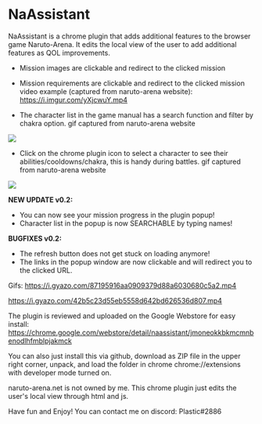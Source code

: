 # NaAssistant
NaAssistant is a chrome plugin that adds additional features to the browser game Naruto-Arena. It edits the local view of the user to add additional features as QOL improvements.

- Mission images are clickable and redirect to the clicked mission
- Mission requirements are clickable and redirect to the clicked mission
video example (captured from naruto-arena website):
https://i.imgur.com/yXjcwuY.mp4

- The character list in the game manual has a search function and filter by chakra option.
gif captured from naruto-arena website
<img src="https://i.imgur.com/Hqtnk7Y.gif"/>


- Click on the chrome plugin icon to select a character to see their abilities/cooldowns/chakra, this is handy during battles.
gif captured from naruto-arena website
<img src="https://i.imgur.com/OVUMwkP.gif"/>

**NEW UPDATE v0.2:**
- You can now see your mission progress in the plugin popup!
- Character list in the popup is now SEARCHABLE by typing names!

**BUGFIXES v0.2:**
- The refresh button does not get stuck on loading anymore!
- The links in the popup window are now clickable and will redirect you to the clicked URL.


Gifs: https://i.gyazo.com/87195916aa0909379d88a6030680c5a2.mp4

https://i.gyazo.com/42b5c23d55eb5558d642bd626536d807.mp4

The plugin is reviewed and uploaded on the Google Webstore for easy install: https://chrome.google.com/webstore/detail/naassistant/jmoneokkbkmcmnbenodlhfmblpjakmck

You can also just install this via github, download as ZIP file in the upper right corner, unpack, and load the folder in chrome chrome://extensions with developer mode turned on.

naruto-arena.net is not owned by me. This chrome plugin just edits the user's local view through html and js.

Have fun and Enjoy!
You can contact me on discord: Plastic#2886
